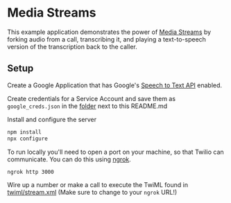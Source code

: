 # Media Streams

This example application demonstrates the power of [Media Streams](https://twilio.com/media-streams) by forking audio from a call, transcribing it, and playing a text-to-speech version of the transcription back to the caller.

## Setup

Create a Google Application that has Google's [Speech to Text API](https://console.cloud.google.com/launcher/details/google/speech.googleapis.com) enabled.

Create credentials for a Service Account and save them as `google_creds.json` in the [folder](./) next to this README.md

Install and configure the server

```bash
npm install
npx configure
```

To run locally you'll need to open a port on your machine, so that Twilio can communicate. You can do this using [ngrok](https://ngrok.io).

```bash
ngrok http 3000
```

Wire up a number or make a call to execute the TwiML found in [twiml/stream.xml](../twiml/stream.xml) (Make sure to change to your `ngrok` URL!)
